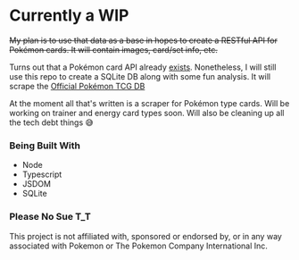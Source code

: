 # Currently a WIP

~~My plan is to use that data as a base in hopes to create a RESTful API for Pokémon cards. It will contain images, card/set info, etc.~~

Turns out that a Pokémon card API already [exists](https://github.com/PokemonTCG). Nonetheless, I will still use this repo to create a SQLite DB along with some fun analysis. It will scrape the [Official Pokémon TCG DB](https://www.pokemon.com/us/pokemon-tcg/pokemon-cards/)

At the moment all that's written is a scraper for Pokémon type cards. Will be working on trainer and energy card types soon. Will also be cleaning up all the tech debt things 😅

### Being Built With

- Node
- Typescript
- JSDOM
- SQLite

### Please No Sue T_T

This project is not affiliated with, sponsored or endorsed by, or in any way associated with Pokemon or The Pokemon Company International Inc.
